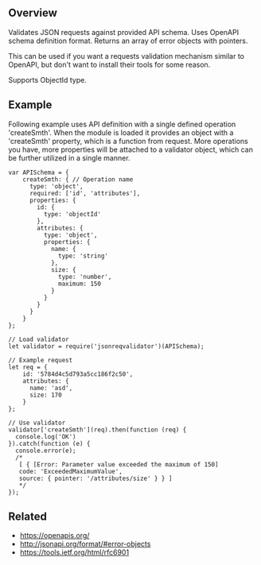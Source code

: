 ## Overview

Validates JSON requests against provided API schema. Uses OpenAPI schema definition format. Returns an array of error objects with pointers.

This can be used if you want a requests validation mechanism similar to OpenAPI, but don't want to install their tools for some reason.

Supports ObjectId type.

## Example
Following example uses API definition with a single defined operation 'createSmth'. 
When the module is loaded it provides an object with a 'createSmth' property, which is a function from request. 
More operations you have, more properties will be attached to a validator object, which can be further utilized in a single manner. 

```
var APISchema = {
    createSmth: { // Operation name
      type: 'object',
      required: ['id', 'attributes'],
      properties: {
        id: {
          type: 'objectId'
        },
        attributes: {
          type: 'object',
          properties: {
            name: {
              type: 'string'
            },
            size: {
              type: 'number',
              maximum: 150
            }
          }
        }
      }
    }
};

// Load validator
let validator = require('jsonreqvalidator')(APISchema);

// Example request
let req = {
    id: '5784d4c5d793a5cc186f2c50',
    attributes: {
      name: 'asd',
      size: 170
    }
};

// Use validator
validator['createSmth'](req).then(function (req) {
  console.log('OK')
}).catch(function (e) {
  console.error(e);
  /*
   [ { [Error: Parameter value exceeded the maximum of 150]
   code: 'ExceededMaximumValue',
   source: { pointer: '/attributes/size' } } ]
   */
});
```

## Related
* https://openapis.org/
* http://jsonapi.org/format/#error-objects
* https://tools.ietf.org/html/rfc6901